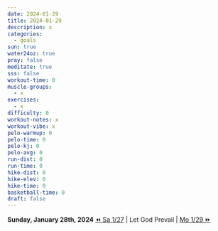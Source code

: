 ```yaml
---
date: 2024-01-29
title: 2024-01-29
description: x
categories:
  - goals
sun: true
water24oz: true
pray: false
meditate: true
sss: false
workout-time: 0
muscle-groups:
  - x
exercises:
  - x
difficulty: 0
workout-notes: x
workout-vibe: x
pelo-warmup: 0
pelo-time: 0
pelo-kj: 0
pelo-avg: 0
run-dist: 0
run-time: 0
hike-dist: 0
hike-elev: 0
hike-time: 0
basketball-time: 0
draft: false
---
```

**Sunday, January 28th, 2024**
[⏪ Sa 1/27](goals/2024-01-27) | Let God Prevail | [Mo 1/29 ⏩](goals/2024-01-29)


